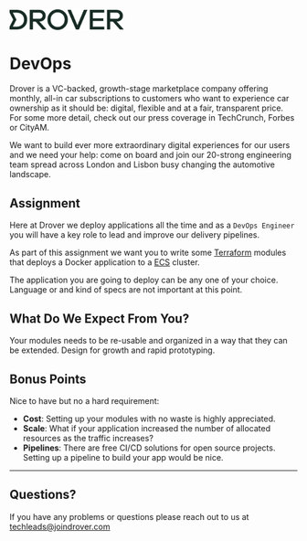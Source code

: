 <img src="./static/drover-logo.svg" width="200">

# DevOps

Drover is a VC-backed, growth-stage marketplace company offering monthly, all-in car subscriptions to customers who want to experience car ownership as it should be: digital, flexible and at a fair, transparent price. For some more detail, check out our press coverage in TechCrunch, Forbes or CityAM.

We want to build ever more extraordinary digital experiences for our users and we need your help: come on board and join our 20-strong engineering team spread across London and Lisbon busy changing the automotive landscape.

## Assignment

Here at Drover we deploy applications all the time and as a `DevOps Engineer` you will have a key role to lead and improve our delivery pipelines.

As part of this assignment we want you to write some [Terraform](https://www.terraform.io/) modules that deploys a Docker application to a [ECS](https://aws.amazon.com/ecs/) cluster.

The application you are going to deploy can be any one of your choice. Language or and kind of specs are not important at this point.

## What Do We Expect From You?
Your modules needs to be re-usable and organized in a way that they can be extended. Design for growth and rapid prototyping.

## Bonus Points
Nice to have but no a hard requirement:

* **Cost**: Setting up your modules with no waste is highly appreciated.
* **Scale**: What if your application increased the number of allocated resources as the traffic increases?
* **Pipelines**: There are free CI/CD solutions for open source projects. Setting up a pipeline to build your app would be nice.


------

## Questions?

If you have any problems or questions please reach out to us at techleads@joindrover.com
